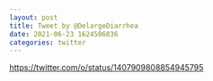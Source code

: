 ```yaml
--- 
layout: post 
title: Tweet by @DelargeDiarrhea 
date: 2021-06-23 1624506836 
categories: twitter 
--- 
```

https://twitter.com/o/status/1407909808854945795